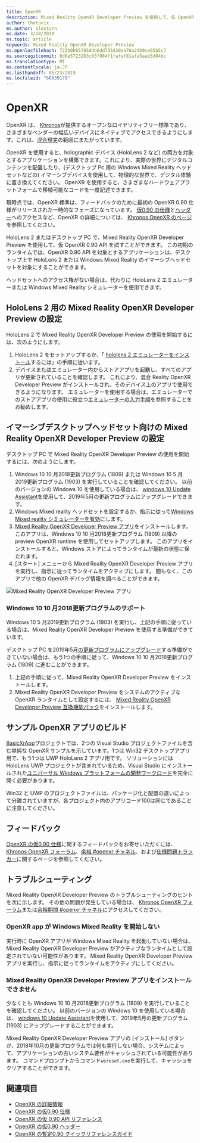 ```yaml
---
title: OpenXR
description: Mixed Reality OpenXR Developer Preview を使用して、仮 OpenXR 0.90 API を試してみてください。
author: thetuvix
ms.author: alexturn
ms.date: 3/18/2019
ms.topic: article
keywords: Mixed Reality OpenXR Developer Preview
ms.openlocfilehash: 723b0b85785d4b6dd735430aa76a24b9ce05b5c7
ms.sourcegitcommit: 8d6e5723283c03f984f1fafef81afa5aab5d04bc
ms.translationtype: MT
ms.contentlocale: ja-JP
ms.lasthandoff: 05/23/2019
ms.locfileid: "66039179"
---
```

# <a name="openxr"></a>OpenXR

OpenXR は、 [Khronos](https://www.khronos.org/)が提供するオープンなロイヤリティフリー標準であり、さまざまなベンダーの幅広いデバイスにネイティブでアクセスできるようにします。これは、[混合現実](mixed-reality.md)の範囲にまたがっています。

OpenXR を使用すると、holographic デバイス (HoloLens 2 など) の両方を対象とするアプリケーションを構築できます。これにより、実際の世界にデジタルコンテンツを配置したり、(デスクトップ Pc 用の Windows Mixed Reality ヘッドセットなどの) イマーシブデバイスを使用して、物理的な世界で、デジタル体験に置き換えてください。  OpenXR を使用すると、さまざまなハードウェアプラットフォームで移植可能なコードを一度記述できます。

現時点では、OpenXR 標準は、フィードバックのために最初の OpenXR 0.90 仕様がリリースされた一時的なフェーズになっています。  [仮0.90 の仕様](https://www.khronos.org/registry/OpenXR/specs/0.90/html/xrspec.html)と[ヘッダー](https://github.com/KhronosGroup/OpenXR-Docs/tree/master/include/openxr)へのアクセスなど、OpenXR の詳細については、 [Khronos OpenXR のページ](https://www.khronos.org/openxr/)を参照してください。 

HoloLens 2 またはデスクトップ PC で、Mixed Reality OpenXR Developer Preview を使用して、仮 OpenXR 0.90 API を試すことができます。  この初期のランタイムでは、OpenXR 0.90 API を対象とするアプリケーションは、デスクトップ上で HoloLens 2 または Windows Mixed Reality のイマーシブヘッドセットを対象にすることができます。

ヘッドセットへのアクセス権がない場合は、代わりに HoloLens 2 エミュレーターまたは Windows Mixed Reality シミュレーターを使用できます。

## <a name="setting-up-the-mixed-reality-openxr-developer-preview-for-hololens-2"></a>HoloLens 2 用の Mixed Reality OpenXR Developer Preview の設定

HoloLens 2 で Mixed Reality OpenXR Developer Preview の使用を開始するには、次のようにします。

1. HoloLens 2 をセットアップするか、「 [hololens 2 エミュレーターをインストール](using-the-hololens-emulator.md)するには」の手順に従います。
1. デバイスまたはエミュレーター内からストアアプリを起動し、すべてのアプリが更新されていることを確認します。  これにより、混合 Reality OpenXR Developer Preview がインストールされ、そのデバイス上のアプリで使用できるようになります。  エミュレーターを使用する場合は、エミュレーターでのストアアプリの使用に役立つ[エミュレーターの入力手順](using-the-hololens-emulator.md#basic-emulator-input)を参照することをお勧めします。

## <a name="setting-up-the-mixed-reality-openxr-developer-preview-for-immersive-desktop-headsets"></a>イマーシブデスクトップヘッドセット向けの Mixed Reality OpenXR Developer Preview の設定

デスクトップ PC で Mixed Reality OpenXR Developer Preview の使用を開始するには、次のようにします。

1. Windows 10 10 月2018更新プログラム (1809) または Windows 10 5 月2019更新プログラム (1903) を実行していることを確認してください。  以前のバージョンの Windows 10 を使用している場合は、 [windows 10 Update Assistant](https://www.microsoft.com/en-us/software-download/windows10)を使用して、2019年5月の更新プログラムにアップグレードできます。
1. Windows Mixed reality ヘッドセットを設定するか、指示に従って[Windows Mixed reality シミュレーターを有効](using-the-windows-mixed-reality-simulator.md)にします。
1. [Mixed Reality OpenXR Developer Preview アプリ](https://www.microsoft.com/store/productId/9n5cvvl23qbt)をインストールします。  このアプリは、Windows 10 10 月2018更新プログラム (1809) 以降の preview OpenXR runtime を使用してセットアップします。  このアプリをインストールすると、Windows ストアによってランタイムが最新の状態に保たれます。
1. [スタート] メニューから Mixed Reality OpenXR Developer Preview アプリを実行し、指示に従ってランタイムをアクティブにします。  間もなく、このアプリで他の OpenXR デバッグ情報を調べることができます。

![Mixed Reality OpenXR Developer Preview アプリ](images/mixed-reality-openxr-developer-preview.png)

### <a name="support-for-windows-10-october-2018-update"></a>Windows 10 10 月2018更新プログラムのサポート

Windows 10 5 月2019更新プログラム (1903) を実行し、上記の手順に従っている場合は、Mixed Reality OpenXR Developer Preview を使用する準備ができています。

デスクトップ PC を2019年5月[の更新プログラムにアップグレード](https://www.microsoft.com/en-us/software-download/windows10)する準備ができていない場合は、もう1つの手順に従って、Windows 10 10 月2018更新プログラム (1809) に進むことができます。

1. 上記の手順に従って、Mixed Reality OpenXR Developer Preview をインストールします。
1. Mixed Reality OpenXR Developer Preview をシステムのアクティブな OpenXR ランタイムとして設定するには、 [Mixed Reality OpenXR Developer Preview 互換機能パック](https://aka.ms/openxr-compat)をインストールします。

## <a name="building-a-sample-openxr-app"></a>サンプル OpenXR アプリのビルド

[BasicXrApp](https://github.com/Microsoft/OpenXR-SDK-VisualStudio/tree/master/samples/BasicXrApp)プロジェクトでは、2つの Visual Studio プロジェクトファイルを含む単純な OpenXR サンプルを示しています。1つは Win32 デスクトップアプリ用で、もう1つは UWP HoloLens 2 アプリ用です。  ソリューションには HoloLens UWP プロジェクトが含まれているため、Visual Studio にインストールされた[ユニバーサル Windows プラットフォームの開発ワークロード](install-the-tools.md#installation-checklist)を完全に開く必要があります。

Win32 と UWP のプロジェクトファイルは、パッケージ化と配置の違いによって分離されていますが、各プロジェクト内のアプリコード100は同じであることに注意してください。

## <a name="feedback"></a>フィードバック

[OpenXR の仮0.90 仕様](https://www.khronos.org/registry/OpenXR/specs/0.90/html/xrspec.html)に関するフィードバックをお寄せいただくには、 [Khronos OpenXR フォーラム](https://community.khronos.org/c/openxr)、[余裕 #openxr チャネル](https://khr.io/slack)、および[仕様問題トラッカー](https://github.com/KhronosGroup/OpenXR-Docs/issues)に関するページを参照してください。

## <a name="troubleshooting"></a>トラブルシューティング

Mixed Reality OpenXR Developer Preview のトラブルシューティングのヒントを次に示します。  その他の問題が発生している場合は、 [Khronos OpenXR フォーラム](https://community.khronos.org/c/openxr)または[余裕期間 #openxr チャネル](https://khr.io/slack)にアクセスしてください。

### <a name="openxr-app-not-starting-windows-mixed-reality"></a>OpenXR app が Windows Mixed Reality を開始しない

実行時に OpenXR アプリが Windows Mixed Reality を起動していない場合は、Mixed Reality OpenXR Developer Preview がアクティブなランタイムとして設定されていない可能性があります。  Mixed Reality OpenXR Developer Preview アプリを実行し、指示に従ってランタイムをアクティブにしてください。

### <a name="mixed-reality-openxr-developer-preview-app-cannot-be-installed"></a>Mixed Reality OpenXR Developer Preview アプリをインストールできません 

少なくとも Windows 10 10 月2018更新プログラム (1809) を実行していることを確認してください。  以前のバージョンの Windows 10 を使用している場合は、 [windows 10 Update Assistant](https://www.microsoft.com/en-us/software-download/windows10)を使用して、2019年5月の更新プログラム (1903) にアップグレードすることができます。

Mixed Reality OpenXR Developer Preview アプリの [インストール] ボタンが、2018年10月の更新プログラムでは何も実行しない場合、システムによって、アプリケーションの古いシステム要件がキャッシュされている可能性があります。  コマンドプロンプトからコマンド`wsreset.exe`を実行して、キャッシュをクリアすることができます。

## <a name="see-also"></a>関連項目

* [OpenXR の詳細情報](https://www.khronos.org/openxr/)
* [OpenXR の仮0.90 仕様](https://www.khronos.org/registry/OpenXR/specs/0.90/html/xrspec.html)
* [OpenXR の仮 0.90 API リファレンス](https://www.khronos.org/registry/OpenXR/specs/0.90/man/html/)
* [OpenXR の仮0.90 ヘッダー](https://github.com/KhronosGroup/OpenXR-Docs/tree/master/include/openxr)
* [OpenXR の暫定0.90 クイックリファレンスガイド](https://www.khronos.org/registry/OpenXR/specs/0.90/refguide/OpenXR-0.90-web.pdf)
